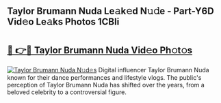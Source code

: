 ## Taylor Brumann Nuda Le𝚊k𝚎d N𝚞𝚍e - Part-Y6D Vid𝚎o Le𝚊ks Photos 1CBli

# <h2><a href="http://fbdho9.evod.top/?m=Taylor+Brumann+Nuda">🔗 👉🔴 Taylor Brumann Nuda Vid𝚎o Ph𝚘t𝚘s</a></h2>

[![Taylor Brumann Nuda N𝚞d𝚎s](https://i.imgur.com/8V9OHl7.gif)](http://fbdho9.evod.top/?m=Taylor+Brumann+Nuda)
Digital influencer Taylor Brumann Nuda known for their dance performances and lifestyle vlogs. The public's perception of Taylor Brumann Nuda has shifted over the years, from a beloved celebrity to a controversial figure. 
